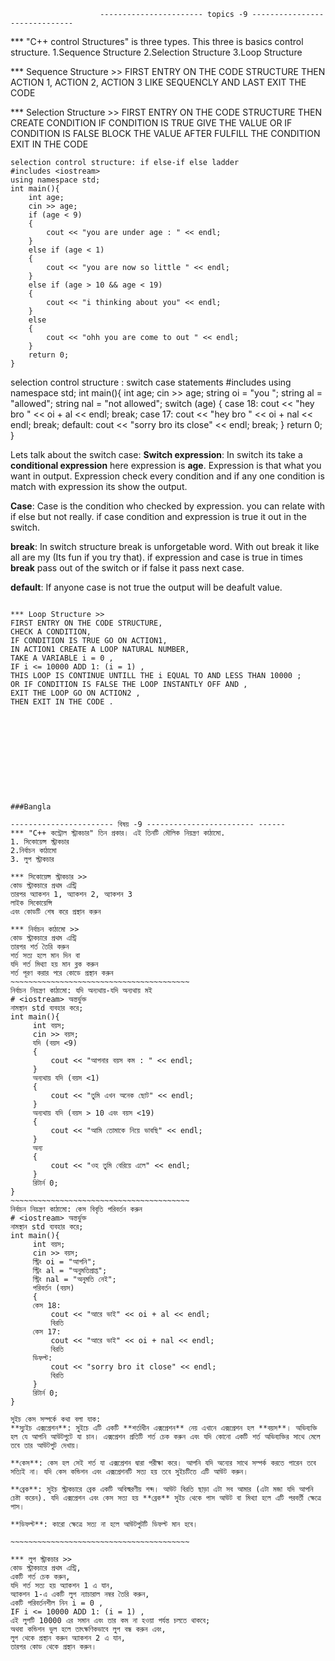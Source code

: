                         ----------------------- topics -9 ------------------------------
*** "C++ control Structures" is three types. This three is basics control structure. 
1.Sequence Structure
2.Selection Structure
3.Loop Structure

*** Sequence Structure >>
FIRST ENTRY ON THE CODE STRUCTURE
THEN ACTION 1, ACTION 2, ACTION 3 
LIKE SEQUENCLY
AND LAST EXIT THE CODE

*** Selection Structure >>
FIRST ENTRY ON THE CODE STRUCTURE
THEN CREATE CONDITION 
IF CONDITION IS TRUE GIVE THE VALUE OR
IF CONDITION IS FALSE BLOCK THE VALUE
AFTER FULFILL THE CONDITION EXIT IN THE CODE
~~~~~~~~~~~~~~~~~~~~~~~~~~~~~~~~~~~~~~~~~~~~~~~~~~
selection control structure: if else-if else ladder
#includes <iostream>
using namespace std;
int main(){
    int age;
    cin >> age;
    if (age < 9)
    {
        cout << "you are under age : " << endl;
    }
    else if (age < 1)
    {
        cout << "you are now so little " << endl;
    }
    else if (age > 10 && age < 19)
    {
        cout << "i thinking about you" << endl;
    }
    else
    {
        cout << "ohh you are come to out " << endl;
    }
    return 0;
}
~~~~~~~~~~~~~~~~~~~~~~~~~~~~~~~~~~~~~~~~~~~~~~~~~~
selection control structure : switch case statements
#includes <iostream>
using namespace std;
int main(){
    int age;
    cin >> age;
    string oi = "you ";
    string al = "allowed";
    string nal = "not allowed";
    switch (age)
    {
    case 18:
        cout << "hey bro " << oi + al << endl;
        break;
    case 17:
        cout << "hey bro " << oi + nal << endl;
        break;
    default:
        cout << "sorry bro its close" << endl;
        break;
    }
    return 0;
}

Lets talk about the switch case: 
**Switch expression**: In switch its take a **conditional expression** here expression is **age**. Expression is that what you want in output. Expression check every condition and if any one condition is match with expression its show the output.

**Case**: Case is the condition who checked by expression. you can relate with if else but not really. if case condition and expression is true it out in the switch.

**break**: In switch structure break is unforgetable word. With out break it like all are my (Its fun if you try that). if expression and case is true in times **break** pass out of the switch or if false it pass next case.

**default**: If anyone case is not true the output will be deafult value.

~~~~~~~~~~~~~~~~~~~~~~~~~~~~~~~~~~~~~~~~~~~~~~~~~~

*** Loop Structure >>
FIRST ENTRY ON THE CODE STRUCTURE,
CHECK A CONDITION,
IF CONDITION IS TRUE GO ON ACTION1, 
IN ACTION1 CREATE A LOOP NATURAL NUMBER,
TAKE A VARIABLE i = 0 ,
IF i <= 10000 ADD 1: (i = 1) ,
THIS LOOP IS CONTINUE UNTILL THE i EQUAL TO AND LESS THAN 10000 ;
OR IF CONDITION IS FALSE THE LOOP INSTANTLY OFF AND ,
EXIT THE LOOP GO ON ACTION2 ,
THEN EXIT IN THE CODE .











###Bangla

----------------------- বিষয় -9 ------------------------ ------
*** "C++ কন্ট্রোল স্ট্রাকচার" তিন প্রকার। এই তিনটি মৌলিক নিয়ন্ত্রণ কাঠামো.
1. সিকোয়েন্স স্ট্রাকচার
2.নির্বাচন কাঠামো
3. লুপ স্ট্রাকচার

*** সিকোয়েন্স স্ট্রাকচার >>
কোড স্ট্রাকচারে প্রথম এন্ট্রি
তারপর অ্যাকশন 1, অ্যাকশন 2, অ্যাকশন 3
লাইক সিকোয়েন্সি
এবং কোডটি শেষ করে প্রস্থান করুন

*** নির্বাচন কাঠামো >>
কোড স্ট্রাকচারে প্রথম এন্ট্রি
তারপর শর্ত তৈরি করুন
শর্ত সত্য হলে মান দিন বা
যদি শর্ত মিথ্যা হয় মান ব্লক করুন
শর্ত পূরণ করার পরে কোডে প্রস্থান করুন
~~~~~~~~~~~~~~~~~~~~~~~~~~~~~~~~~~~~~~~~
নির্বাচন নিয়ন্ত্রণ কাঠামো: যদি অন্যথায়-যদি অন্যথায় মই
# <iostream> অন্তর্ভুক্ত
নামস্থান std ব্যবহার করে;
int main(){
     int বয়স;
     cin >> বয়স;
     যদি (বয়স <9)
     {
         cout << "আপনার বয়স কম : " << endl;
     }
     অন্যথায় যদি (বয়স <1)
     {
         cout << "তুমি এখন অনেক ছোট" << endl;
     }
     অন্যথায় যদি (বয়স > 10 এবং বয়স <19)
     {
         cout << "আমি তোমাকে নিয়ে ভাবছি" << endl;
     }
     অন্য
     {
         cout << "ওহ তুমি বেরিয়ে এলে" << endl;
     }
     রিটার্ন 0;
}
~~~~~~~~~~~~~~~~~~~~~~~~~~~~~~~~~~~~~~~~
নির্বাচন নিয়ন্ত্রণ কাঠামো: কেস বিবৃতি পরিবর্তন করুন
# <iostream> অন্তর্ভুক্ত
নামস্থান std ব্যবহার করে;
int main(){
     int বয়স;
     cin >> বয়স;
     স্ট্রিং oi = "আপনি";
     স্ট্রিং al = "অনুমতিপ্রাপ্ত";
     স্ট্রিং nal = "অনুমতি নেই";
     পরিবর্তন (বয়স)
     {
     কেস 18:
         cout << "আরে ভাই" << oi + al << endl;
         বিরতি
     কেস 17:
         cout << "আরে ভাই" << oi + nal << endl;
         বিরতি
     ডিফল্ট:
         cout << "sorry bro it close" << endl;
         বিরতি
     }
     রিটার্ন 0;
}

সুইচ কেস সম্পর্কে কথা বলা যাক:
**স্যুইচ এক্সপ্রেশন**: সুইচে এটি একটি **শর্তাধীন এক্সপ্রেশন** নেয় এখানে এক্সপ্রেশন হল **বয়স**। অভিব্যক্তি হল যে আপনি আউটপুটে যা চান। এক্সপ্রেশন প্রতিটি শর্ত চেক করুন এবং যদি কোনো একটি শর্ত অভিব্যক্তির সাথে মেলে তবে তার আউটপুট দেখায়।

**কেস**: কেস হল সেই শর্ত যা এক্সপ্রেশন দ্বারা পরীক্ষা করে। আপনি যদি অন্যের সাথে সম্পর্ক করতে পারেন তবে সত্যিই না। যদি কেস কন্ডিশন এবং এক্সপ্রেশনটি সত্য হয় তবে সুইচটিতে এটি আউট করুন।

**ব্রেক**: সুইচ স্ট্রাকচারে ব্রেক একটি অবিস্মরণীয় শব্দ। আউট বিরতি ছাড়া এটা সব আমার (এটা মজা যদি আপনি চেষ্টা করেন). যদি এক্সপ্রেশন এবং কেস সত্য হয় **ব্রেক** সুইচ থেকে পাস আউট বা মিথ্যা হলে এটি পরবর্তী ক্ষেত্রে পাস।

**ডিফল্ট**: কারো ক্ষেত্রে সত্য না হলে আউটপুটটি ডিফল্ট মান হবে।

~~~~~~~~~~~~~~~~~~~~~~~~~~~~~~~~~~~~~~~~

*** লুপ স্ট্রাকচার >>
কোড স্ট্রাকচারে প্রথম এন্ট্রি,
একটি শর্ত চেক করুন,
যদি শর্ত সত্য হয় অ্যাকশন 1 এ যান,
অ্যাকশন 1-এ একটি লুপ ন্যাচারাল নম্বর তৈরি করুন,
একটি পরিবর্তনশীল নিন i = 0 ,
IF i <= 10000 ADD 1: (i = 1) ,
এই লুপটি 10000 এর সমান এবং তার কম না হওয়া পর্যন্ত চলতে থাকবে;
অথবা কন্ডিশন ভুল হলে তাৎক্ষণিকভাবে লুপ বন্ধ করুন এবং,
লুপ থেকে প্রস্থান করুন অ্যাকশন 2 এ যান,
তারপর কোড থেকে প্রস্থান করুন।